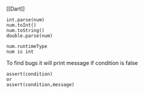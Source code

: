 [[Dart]]

```
int.parse(num)
num.toInt()
num.toString()
double.parse(num)

num.runtimeType
num is int
```


To find bugs
it will print message if condition is false 
```
assert(condition)
or 
assert(condition,message)
```
